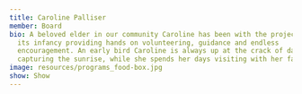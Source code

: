 ```yaml
---
title: Caroline Palliser
member: Board
bio: A beloved elder in our community Caroline has been with the project since
  its infancy providing hands on volunteering, guidance and endless
  encouragement. An early bird Caroline is always up at the crack of dawn
  capturing the sunrise, while she spends her days visiting with her family.
image: resources/programs_food-box.jpg
show: Show
---
```

